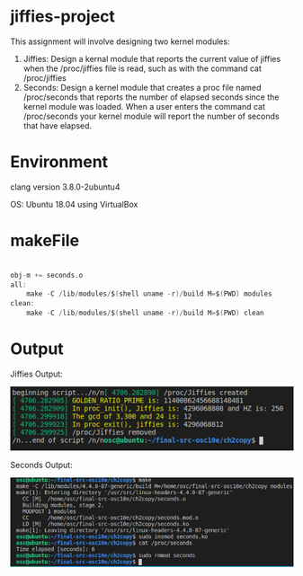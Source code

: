# jiffies-project
This assignment will involve designing two kernel modules:
1. Jiffies: Design a kernal module that reports the current value of jiffies when the /proc/jiffies file is read, such as with the command
cat /proc/jiffies
2. Seconds: Design a kernel module that creates a proc file named /proc/seconds that reports the number of elapsed
seconds since the kernel module was loaded. When a user enters the command
cat /proc/seconds
your kernel module will report the number of seconds that have elapsed.

# Environment 
clang version 3.8.0-2ubuntu4

OS: Ubuntu 18.04 using VirtualBox



# makeFile 

```c

obj-m += seconds.o
all:
	make -C /lib/modules/$(shell uname -r)/build M=$(PWD) modules
clean:
	make -C /lib/modules/$(shell uname -r)/build M=$(PWD) clean
```


# Output
Jiffies Output:

![Jiffies Output](https://raw.githubusercontent.com/kr1stopher/images/main/Screenshot%20from%202021-02-26%2012-20-09.png)

Seconds Output:

![Jiffies Output](https://raw.githubusercontent.com/kr1stopher/images/main/Screenshot%20from%202021-02-26%2012-58-54.png)
